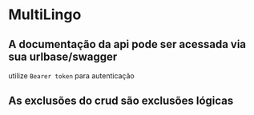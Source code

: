 # MultiLingo

## A documentação da api pode ser acessada via sua urlbase/swagger
 utilize `Bearer token` para autenticação

## As exclusões do crud são exclusões lógicas
